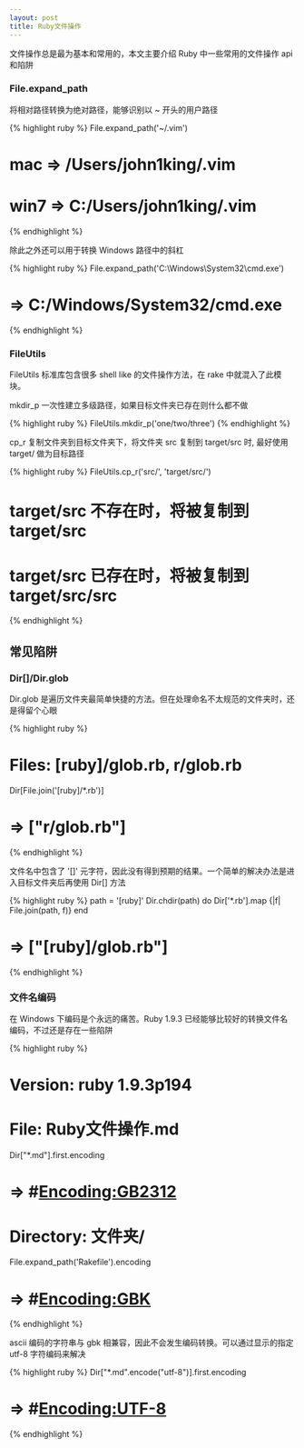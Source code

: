 ```yaml
---
layout: post
title: Ruby文件操作
---
```


文件操作总是最为基本和常用的，本文主要介绍 Ruby 中一些常用的文件操作 api 和陷阱

### File.expand_path

将相对路径转换为绝对路径，能够识别以 ~ 开头的用户路径

{% highlight ruby %}
File.expand_path('~/.vim')
# mac  => /Users/john1king/.vim 
# win7 => C:/Users/john1king/.vim 
{% endhighlight %}

除此之外还可以用于转换 Windows 路径中的斜杠 

{% highlight ruby %}
File.expand_path('C:\Windows\System32\cmd.exe')
# => C:/Windows/System32/cmd.exe
{% endhighlight %}


### FileUtils

FileUtils 标准库包含很多 shell like 的文件操作方法，在 rake 中就混入了此模块。

mkdir_p 一次性建立多级路径，如果目标文件夹已存在则什么都不做

{% highlight ruby %}
FileUtils.mkdir_p('one/two/three') 
{% endhighlight %}

cp_r 复制文件夹到目标文件夹下，将文件夹 src 复制到 target/src 时, 最好使用 target/ 做为目标路径

{% highlight ruby %}
FileUtils.cp_r('src/', 'target/src/') 
# target/src 不存在时，将被复制到 target/src
# target/src 已存在时，将被复制到 target/src/src
{% endhighlight %}

## 常见陷阱

### Dir[]/Dir.glob

Dir.glob 是遍历文件夹最简单快捷的方法。但在处理命名不太规范的文件夹时，还是得留个心眼

{% highlight ruby %}
# Files: [ruby]/glob.rb, r/glob.rb
Dir[File.join('[ruby]/*.rb')]
# => ["r/glob.rb"]
{% endhighlight %}

文件名中包含了 '[]' 元字符，因此没有得到预期的结果。一个简单的解决办法是进入目标文件夹后再使用 Dir[] 方法

{% highlight ruby %}
path = '[ruby]'
Dir.chdir(path) do 
  Dir['*.rb'].map {|f| File.join(path, f)}
end
# => ["[ruby]/glob.rb"]
{% endhighlight %}

### 文件名编码

在 Windows 下编码是个永远的痛苦。Ruby 1.9.3 已经能够比较好的转换文件名编码，不过还是存在一些陷阱

{% highlight ruby %}
# Version: ruby 1.9.3p194

# File: Ruby文件操作.md
Dir["*.md"].first.encoding
# => #<Encoding:GB2312>

# Directory: 文件夹/
File.expand_path('Rakefile').encoding
# => #<Encoding:GBK>
{% endhighlight %}

ascii 编码的字符串与 gbk 相兼容，因此不会发生编码转换。可以通过显示的指定 utf-8 字符编码来解决

{% highlight ruby %}
Dir["*.md".encode("utf-8")].first.encoding
# => #<Encoding:UTF-8>
{% endhighlight %}
